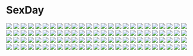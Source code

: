 # SexDay
![](https://konachan.com/image/ec7066eae0d2d444f3bbcab8ae085465/Konachan.com%20-%20261340%20ass%20ass_grab%20blush%20breasts%20green_hair%20long_hair%20nude%20onsen%20parutoneru%20pink_eyes%20pink_hair%20short_hair%20sky%20tears%20tree%20vocaloid%20voiceroid%20water%20wet.jpg)
![](https://konachan.com/image/55ff4b21f786caceaa61ef5abd6221f5/Konachan.com%20-%2057383%20fue%20kino_kyouka%20rococoworks%20volume7.jpg)
![](https://konachan.com/image/bcc4c8b08f63ea5a9a2dd2ceb6bdb91f/Konachan.com%20-%2016392%20eureka%20eureka_seven%20holland_novak%20renton_thurston%20talho_yuuki.jpg)
![](https://konachan.com/image/57cf9e592a449b24fa17f3a84b2b2c67/Konachan.com%20-%20278136%20armor%20black_hair%20boots%20cape%20corset%20dress%20eyepatch%20gloves%20green_eyes%20group%20long_hair%20male%20original%20red_eyes%20scythe%20skirt%20sword%20tie%20weapon%20white.jpg)
![](https://konachan.com/jpeg/95f2e520b08c3e48dfacb572579d6837/Konachan.com%20-%20181429%20abe_nana%20bikini%20breasts%20cleavage%20erect_nipples%20idolmaster%20swimsuit%20thighhighs%20third-party_edit%20underboob%20white%20yuki_usagi_%28mofurafu%29.jpg)
![](https://konachan.com/image/3446de0613b65549a5d30017ed7120d5/Konachan.com%20-%2076562%202girls%20ass%20bed%20black_hair%20blonde_hair%20blush%20breast_grab%20breasts%20brown_eyes%20hakurei_reimu%20hat%20nipples%20purple_eyes%20socks%20touhou%20yakumo_yukari%20yuri.jpg)
![](https://konachan.com/jpeg/9ecce57a874f9d6889620b411bf11c80/Konachan.com%20-%20149932%20beach%20chikotam%20game_cg%20koiiro_marriage%20marmalade%20morikawa_mihono%20water.jpg)
![](https://konachan.com/image/23d064d165960a47d697443227ea637e/Konachan.com%20-%2088851%20aragaki_ayase%20chinese_clothes%20couch%20gokou_ruri%20group%20kousaka_kirino%20lolita_fashion%20swordsouls%20tamura_manami.jpg)
![](https://konachan.com/image/4db3b8152c38b678b26edd62141557ee/Konachan.com%20-%20170905%20black_hair%20boots%20doll%20gothic%20goth-loli%20green_eyes%20lolita_fashion%20mask%20original%20puppet%20samidare_%28okayou%29%20short_hair.jpg)
![](https://konachan.com/image/bfbc85e35c9a478bf876d8a07eab0920/Konachan.com%20-%2047098%20ayano_naoto%20breasts%20galge.com%20garter_belt%20gloves%20logo%20nipples%20panties%20stockings%20thighhighs%20underwear.jpg)
![](https://konachan.com/jpeg/baf2d436a2f2282fca898a6359e25c4d/Konachan.com%20-%20254171%20aikatsu%21%20blonde_hair%20blush%20close%20flowers%20hoshimiya_ichigo%20long_hair%20red_eyes%20ribbons%20tagme_%28artist%29.jpg)
![](https://konachan.com/image/9dabdc720439cfb2b284abb28044f198/Konachan.com%20-%20225224%20all_male%20blonde_hair%20boots%20bubbles%20headphones%20kagerou_project%20konoha_%28kagerou_project%29%20male%20mask%20ponytail%20red_eyes%20squchan%20underwater%20water%20watermark.jpg)
![](https://konachan.com/image/e8bec57b1313a415289732ad8df3a2a3/Konachan.com%20-%2035233%20suzuhira_hiro%20wings.jpg)
![](https://konachan.com/jpeg/5086542ed963fc3302c33d53a99d7dc6/Konachan.com%20-%20263686%20ass%20black_hair%20bow_%28artist%29%20brown_eyes%20flowers%20long_hair%20original%20panties%20pantyhose%20sketch%20underwear%20undressing%20white.jpg)
![](https://konachan.com/image/b16a87c4ede1e1320f8360eb50bedecc/Konachan.com%20-%20282842%20fire%20fujiwara_no_mokou%20snozaki%20touhou%20watermark.jpg)
![](https://konachan.com/jpeg/1a10215908fe3810d5508a379e12761b/Konachan.com%20-%20166214%20blue_eyes%20bra%20brown_eyes%20brown_hair%20cropped%20fault%20long_hair%20panties%20saeki_ai%20short_hair%20skirt%20skirt_lift%20sport%20taka_tony%20tennis%20thighhighs%20underwear.jpg)
![](https://konachan.com/image/ec7ebe4e3c0cfd14ded3826dcbfc3dc6/Konachan.com%20-%20287494%20blush%20book%20bra%20breasts%20brown_hair%20cleavage%20food%20long_hair%20matokechi%20navel%20open_shirt%20original%20panties%20skirt%20underwear%20undressing%20yellow_eyes.jpg)
![](https://konachan.com/image/6367cf2548ab09fffeabd564a40306c6/Konachan.com%20-%208391%20itou_noiji%20peace%40pieces%20yamada_maririn.jpg)
![](https://konachan.com/image/f005613f5950441c3e984b265e9cb916/Konachan.com%20-%2070209%20boots%20brown_eyes%20brown_hair%20long_hair%20microphone%20miki_%28vocaloid%29%20stars%20thighhighs%20vocaloid%20wink%20zoom_layer.jpg)
![](https://konachan.com/image/6fadb70ef4732ba70d566b8ccf72f97f/Konachan.com%20-%20280863%20bicolored_eyes%20breasts%20brown_hair%20idolmaster%20navel%20nipples%20nude%20q_%28ed69%29%20sex%20short_hair%20takagaki_kaede%20tears%20uncensored%20wet.jpg)
![](https://konachan.com/jpeg/01b62130d28f6c19c2846e3931ba1aae/Konachan.com%20-%20287610%20bed%20breasts%20brown_eyes%20chobe_2%20cleavage%20dress%20guitar%20instrument%20original%20panties%20phone%20pink_hair%20short_hair%20underwear.jpg)
![](https://konachan.com/jpeg/cb501aaa4cff37ebaeb55e11ceab9195/Konachan.com%20-%20193002%20apron%20blonde_hair%20chuablesoft%20exe%20food%20game_cg%20nakaoka_chimachi%20purple_eyes%20zannen_na_oretachi_no_seishun_jijou..jpg)
![](https://konachan.com/jpeg/cc6c8fd87279dc46b94175d96bc7774b/Konachan.com%20-%20234845%20black_hair%20camera%20clouds%20cropped%20landscape%20long_hair%20original%20scenic%20shorts%20sky%20stars%20wenqing_yan_%28yuumei_art%29.jpg)
![](https://konachan.com/jpeg/11076f44bc08249ffbd77eb8bce69b4b/Konachan.com%20-%20279321%20aqua_eyes%20barefoot%20blonde_hair%20dharker_studios%20game_cg%20jasmin_%28negligee%29%20kopianget%20long_hair%20negligee_%28game%29%20swimsuit%20twintails%20wink.jpg)
![](https://konachan.com/jpeg/d94b309b58b4cb7fc6f9cb40a1691feb/Konachan.com%20-%20222361%20brown_hair%20green_eyes%20headband%20kra_%28yklazy%29%20leaves%20long_hair%20original%20ribbons.jpg)
![](https://konachan.com/image/7b4bbe5f3c4e2367602db111a9398645/Konachan.com%20-%2062316%20chibi%20mirai_%28artist%29%20mizuno_kaede%20nyamsas%20nyan_koi%21%20tama_%28nyan_koi%29.jpg)
![](https://konachan.com/image/48764506bb1bf00af2c29a7dbb3761ab/Konachan.com%20-%20273522%20apple%20food%20fruit%20male%20original%20school_uniform%20sunset%20wataboku.jpg)
![](https://konachan.com/image/0f34a0a040303cc0cd69686c1046509d/Konachan.com%20-%2010028%20gotoh_keiji%20swimsuit%20takamura_keiko%20uta-kata.jpg)
![](https://konachan.com/image/adabd674cf7d2f01e80b917258270779/Konachan.com%20-%20199846%20akl%20breasts%20choker%20dress%20long_hair%20original%20purple_eyes%20purple_hair.jpg)
![](https://konachan.com/image/1a7ad78ee490ac97f00b658fd2e838f2/Konachan.com%20-%20135190%20braids%20kagamine_rin%20rain%20school_uniform%20umbrella%20vocaloid%20water%20yayoi_%28egoistic_realism%29.jpg)
![](https://konachan.com/image/ae1c93580e9406d75be74735b38dc44f/Konachan.com%20-%20154103%20boots%20building%20dress%20feathers%20garter_belt%20kurione_%28zassou%29%20long_hair%20purple_hair%20red_eyes%20shinki%20stockings%20thighhighs%20touhou%20wings.jpg)
![](https://konachan.com/image/65ed24f30d4b2a16bec5c36a522bd00a/Konachan.com%20-%20304876%20aisuuwan%20akai_haato%20ass%20blonde_hair%20cameltoe%20dress%20green_eyes%20hololive%20long_hair%20panties%20school_uniform%20thighhighs%20underwear%20white%20wink.jpg)
![](https://konachan.com/jpeg/ee61a658bd24240849f48355077bda03/Konachan.com%20-%2081420%20bikini%20fate_testarossa%20mahou_shoujo_lyrical_nanoha%20mahou_shoujo_lyrical_nanoha_the_movie_1st%20swimsuit.jpg)
![](https://konachan.com/jpeg/e96a3781859100113878c63f0c9374db/Konachan.com%20-%20109422%202girls%20ameto_yuki%20blue_eyes%20dress%20japanese_clothes%20kara_no_kyoukai%20kokutou_azaka%20ryougi_shiki%20scan%20see_through%20water%20wet%20yukata.jpg)
![](https://konachan.com/jpeg/7d2272be725629462a3268038840672f/Konachan.com%20-%20116757%20armor%20blonde_hair%20blue_eyes%20blush%20breasts%20elcia_harvence%20game_cg%20koikishi_purely_kiss%20nipples%20yuuki_hagure.jpg)
![](https://konachan.com/image/f476775d8144d10a2c073371d9936e83/Konachan.com%20-%20279271%20armor%20blue_eyes%20elbow_gloves%20gloves%20headband%20long_hair%20original%20pixiv_fantasia%20swd3e2%20sword%20watermark%20weapon%20white_hair.jpg)
![](https://konachan.com/jpeg/45f40a0513962ecc49ba8582834c716a/Konachan.com%20-%2050970%20moetan%20pastel_ink%20pop%20scan%20tekuza_nao.jpg)
![](https://konachan.com/jpeg/0dcb20025a2f722914ac825cae028b39/Konachan.com%20-%20213168%20animal_ears%20blonde_hair%20breasts%20catgirl%20cleavage%20cosplay%20elbow_gloves%20gloves%20headband%20navel%20no_bra%20open_shirt%20shirt%20skirt%20tail%20thighhighs.jpg)
![](https://konachan.com/jpeg/06e2443c95c454b183ef2c9ec6da0bce/Konachan.com%20-%20198430%20anal%20blush%20breast_hold%20breasts%20censored%20dildo%20game_cg%20long_hair%20minori%20nipples%20no_bra%20nopan%20pussy%20pussy_juice%20thighhighs%20vibrator%20yuzuna_hiyo.jpg)
![](https://konachan.com/jpeg/7336fb10571d0d6b551ea6b2590b0e9c/Konachan.com%20-%20243060%202girls%20bicycle%20black_hair%20brown_hair%20dark%20dress%20hibike%21_euphonium%20kousaka_reina%20night%20oumae_kumiko%20purple_eyes%20sbel02%20short_hair%20shorts%20signed.jpg)
![](https://konachan.com/image/e542e7ed31327dfcce14f23b52329359/Konachan.com%20-%20295865%20animal%20animal_ears%20bikini%20black_hair%20blush%20breasts%20dark_skin%20horse%20karna%20long_hair%20male%20parody%20pink_hair%20purple_hair%20short_hair%20swimsuit%20water%20weapon.jpg)
![](https://konachan.com/jpeg/2548a85251342e36f1dd056f6adf1a7d/Konachan.com%20-%20263286%20aqua_hair%20blush%20hatsune_miku%20long_hair%20sakuragi_ren%20tattoo%20tie%20twintails%20vocaloid.jpg)
![](https://konachan.com/image/2790bd5073f0bec64801a7cca0d8f915/Konachan.com%20-%20140413%20akizuki_tsukasa%20aqua%20game_cg%20kiss%20night%20school_uniform%20sky%20sorahane%20tsukishiro_nanari.jpg)
![](https://konachan.com/image/9ec6edf0a1d5484f259471ccac9ae98a/Konachan.com%20-%20293945%20animal%20bird%20building%20car%20city%20grass%20original%20ruins%20scenic%20tokyogenso%20train%20water%20watermark.jpg)
![](https://konachan.com/jpeg/ba51572c9e449c086c9e486f022baf23/Konachan.com%20-%20162664%20bicolored_eyes%20black_hair%20date_a_live%20gun%20tokisaki_kurumi%20weapon.jpg)
![](https://konachan.com/image/00d4753cae174a04cef482e2fa7539b0/Konachan.com%20-%20280908%20brown_hair%20long_hair%20original%20pixiv_fantasia%20purple_eyes%20swd3e2%20watermark.jpg)
![](https://konachan.com/jpeg/9304c3d7f6b5f12ebd4ad4bf528e3b94/Konachan.com%20-%20292372%20apron%20elbow_gloves%20garter%20gloves%20gray_hair%20headdress%20maid%20original%20panties%20stockings%20thighhighs%20third-party_edit%20underwear%20upskirt%20white.jpg)
![](https://konachan.com/jpeg/3f512ffd3e8e9183a9e0226f6c292a16/Konachan.com%20-%20284423%20animal_ears%20ass%20blush%20catgirl%20kutata%20long_hair%20orange_hair%20original%20scan%20swimsuit%20tail%20thighhighs%20water%20wet%20yellow_eyes.jpg)
![](https://konachan.com/image/4808fc209233d6171e85303258a467a8/Konachan.com%20-%2020700%20arcueid_brunestud%20len%20melty_blood%20shingetsutan_tsukihime%20vampire.jpg)
![](https://konachan.com/image/7f67b8fc11b0ea5c467085587f11fa7a/Konachan.com%20-%20146519%20black_hair%20blush%20brown_hair%20crying%20flowers%20kirigaya_kazuto%20sword_art_online%20yuuki_asuna.jpg)
![](https://konachan.com/image/4d6652adbc7e331f3489419e5502ac74/Konachan.com%20-%20106559%20anthropomorphism%20axis_powers_hetalia%20belarus_%28hetalia%29%20kurenai_suzu%20male%20russia_%28hetalia%29.jpg)
![](https://konachan.com/image/41638f9a3f46e1c03f058a6c21b9dff9/Konachan.com%20-%20272912%20aliasing%20black_hair%20blush%20catgirl%20dress%20long_hair%20maid%20nekopara%20orange_eyes%20panties%20pussy%20sayori%20tail%20thighhighs%20uncensored%20underwear%20watermark.jpg)
![](https://konachan.com/image/f7fa5ed36c3ed53df386d9d94cf13b4c/Konachan.com%20-%20179229%20black_hair%20blue_eyes%20blue_hair%20book%20glasses%20laruha%20long_hair%20original%20school_uniform.jpg)
![](https://konachan.com/jpeg/ea515d68ead1625eb42ce685448b1a3e/Konachan.com%20-%2096456%20animal_ears%20bandage%20bondage%20breasts%20chain%20cleavage%20collar%20headband%20long_hair%20nipples%20original%20riv%20thighhighs%20water%20watermark%20white_hair%20yellow_eyes.jpg)
![](https://konachan.com/image/9d1f682511a9f2286650d2a4dca2348b/Konachan.com%20-%20284995%20aqua_eyes%20black_hair%20black_rock_shooter%20cropped%20gloves%20gradient%20kuroi_mato%20long_hair%20rain%20rogia%20sunglasses%20swimsuit%20twintails%20water%20wet%20wristwear.jpg)
![](https://konachan.com/image/1dcecca4b14720bec4c54b6df07994cb/Konachan.com%20-%2040609%20kumatanchi.jpg)
![](https://konachan.com/image/4f6998d3952bea32d372c2a67cca4ab8/Konachan.com%20-%20209639%20black_hair%20blush%20breasts%20cleavage%20hym9594%20leotard%20original%20pantyhose%20purple_eyes%20short_hair.jpg)
![](https://konachan.com/jpeg/3fd836b8e255268852f97d0c0c1ab303/Konachan.com%20-%20293449%20blonde_hair%20censored%20dark_skin%20game_cg%20hitomi_kiriko%20nishiki_marina%20nude%20orc_soft%20sakura_rui%20shikijou_kyoudan%20spread_legs%20sumeragi_kohaku.jpg)
![](https://konachan.com/image/9e4111f669bb1d653d640fa74070e5c6/Konachan.com%20-%20254365%20cursed_arm_hassan%20fate_grand_order%20fate_%28series%29%20group%20hassan_of_serenity%20hundred-faced_hassan%20king_hassan%20mashu_003.jpg)
![](https://konachan.com/image/0bcb47c8f6215bb7ec8e4458dce63648/Konachan.com%20-%20139049%20bikini%20black_hair%20breasts%20cleavage%20drink%20long_hair%20original%20pasdar%20pool%20swimsuit%20wink.jpg)
![](https://konachan.com/image/bf85f89726caa8c8d4453725059884af/Konachan.com%20-%20217620%20aqua_eyes%20aqua_hair%20dress%20hatsune_miku%20lf%20long_hair%20ribbons%20twintails%20vocaloid.jpg)
![](https://konachan.com/image/6081192e587d9dbdf4e735940d7a989c/Konachan.com%20-%2030816%20blue_hair%20choker%20dizzy%20guilty_gear%20long_hair%20necro_%28guilty_gear%29%20no_bra%20red_eyes%20skull%20thighhighs%20twintails%20underboob%20white%20wings.jpg)
![](https://konachan.com/jpeg/d9f21be5b08c56334def5d71cf3a0ef2/Konachan.com%20-%20285253%20astro%26girls%20braids%20breasts%20brown_eyes%20brown_hair%20cleavage%20gloves%20green_hair%20hat%20kim_eb%20logo%20long_hair%20pink_hair%20purple_eyes%20tagme_%28character%29%20wings.jpg)
![](https://konachan.com/jpeg/2679a97c94d1c271f248f9a76bfb0f74/Konachan.com%20-%20124445%20black_hair%20blue_eyes%20hat%20long_hair%20original%20police%20police_uniform%20red%20retorillo%20shackles%20signa%20signed%20sigonsoft%20skirt%20tie%20uniform.jpg)
![](https://konachan.com/jpeg/7fab92d91bafb05f42b1ce6249c2cd94/Konachan.com%20-%20277135%20ayase_eri%20barefoot%20bikini%20blonde_hair%20blue_eyes%20long_hair%20love_live%21_school_idol_project%20navel%20n.g.%20ponytail%20swimsuit.jpg)
![](https://konachan.com/jpeg/a483a42929952d9f96d0b93397ac3d1d/Konachan.com%20-%2062588%20kanokon.jpg)
![](https://konachan.com/jpeg/accd441fb4af9471cc7edba5f43b8fb8/Konachan.com%20-%20268870%20anthropomorphism%20blonde_hair%20blush%20breast_grab%20breasts%20condom%20cum%20gloves%20green_eyes%20lolicept%20long_hair%20nipples%20nude%20paizuri%20shirt_lift%20wet.jpg)
![](https://konachan.com/jpeg/a4570ae61c99b02a0c43140f580dfc30/Konachan.com%20-%20189977%20halloween%20hat%20hatsune_miku%20mivit%20vocaloid%20witch%20witch_hat.jpg)
![](https://konachan.com/image/e343b457845052a7c2f41f2a8bd0d908/Konachan.com%20-%2082008%20all_male%20hatsune_mikuo%20kagamine_len%20kaito%20male%20meito%20short_hair%20vocaloid.jpg)
![](https://konachan.com/image/4223586a6a9996b4bb0c69355e24189a/Konachan.com%20-%20141525%20animal%20dotaku%20fan%20fish%20flowers%20food%20original%20scenic%20shorts%20water.jpg)
![](https://konachan.com/image/ed9d705e3b09ad2d58aae92370e4a168/Konachan.com%20-%2031509%20ass%20cameltoe%20favorite%20game_cg%20gray_hair%20happy_margaret%21%20kokonoka%20panties%20rindou_saki%20skirt%20striped_panties%20underwear.jpg)
![](https://konachan.com/jpeg/f6dc5225c25de179b49a83f5506d7bb8/Konachan.com%20-%20241540%20ball%20blue_eyes%20bow%20bra%20breasts%20brown_hair%20headband%20kazuharu_kina%20necklace%20original%20panties%20school_uniform%20see_through%20shorts%20skirt%20underwear%20wet.jpg)
![](https://konachan.com/jpeg/1e6235a2315f47722a9e3eee67fc95d0/Konachan.com%20-%20196820%20aruto2498%20blonde_hair%20hat%20moriya_suwako%20skirt%20sky%20thighhighs%20touhou.jpg)
![](https://konachan.com/image/882d98dda8975b29afd5abbef759444c/Konachan.com%20-%20277290%202girls%20black_hair%20boots%20dark_skin%20dress%20loli%20long_hair%20musouzuki%20panties%20pink_hair%20ponytail%20red_eyes%20skirt_lift%20thighhighs%20underwear%20yellow_eyes.jpg)
![](https://konachan.com/image/77f7d4813c3a0cf5906d9a1ba777d5ae/Konachan.com%20-%20157520%20flowers%20green_eyes%20hatsune_miku%20kurobuta_gekkan%20vocaloid%20white_hair.jpg)
![](https://konachan.com/jpeg/5753fcd1e90515e5b5e235c9b6b3facd/Konachan.com%20-%20274848%20animal%20anthropomorphism%20bikini%20blue_eyes%20blush%20drink%20fish%20garter%20long_hair%20navel%20ponytail%20red_hair%20skirt%20swim_ring%20swimsuit%20water%20wristwear.jpg)
![](https://konachan.com/image/106c1a05dc8a74d793cbe6a147ae7d69/Konachan.com%20-%2091963%20all_male%20katekyou_hitman_reborn%20kozato_enma%20male%20sawada_tsunayoshi.jpg)
![](https://konachan.com/image/404e1e813f9483c07f4067b70de9b9f3/Konachan.com%20-%20129453%20buuta%20gumi%20vocaloid.jpg)
![](https://konachan.com/jpeg/c588cd5df453f15deb7da0d31417fc60/Konachan.com%20-%20186060%20barefoot%20bikini%20blue_hair%20building%20clouds%20dress%20food%20fruit%20group%20hat%20long_hair%20makuwauri%20navel%20ponytail%20popsicle%20swimsuit%20touhou%20water%20wink%20wristwear.jpg)
![](https://konachan.com/jpeg/acae4893223194c1ce1ba28e2c3820d1/Konachan.com%20-%20199985%20black_hair%20blush%20breasts%20cameltoe%20natsume_asato%20navel%20nipples%20no_bra%20open_shirt%20original%20panties%20shirt%20short_hair%20underwear%20white.jpg)
![](https://konachan.com/jpeg/cde34859536a29e2731c536cc6f97ae3/Konachan.com%20-%20167241%20animal%20asahi_%28ge_nyu%29%20bird%20blush%20book%20kagerou_project%20kozakura_mary%20long_hair%20pink_eyes%20red_eyes%20white_hair.jpg)
![](https://konachan.com/image/c069acff1a6ca67e8c6ba39bcad07460/Konachan.com%20-%20118187%20black_hair%20blue_eyes%20clover_point%20long_hair%20pantyhose%20school_uniform%20yuyi.jpg)
![](https://konachan.com/image/9865d10eb3c9a23d79541dfe5b6a7b4c/Konachan.com%20-%2073852%20all_male%20blonde_hair%20blue_eyes%20flowers%20hat%20jpeg_artifacts%20kagamine_len%20male%20petals%20short_hair%20vocaloid%20yamako.jpg)
![](https://konachan.com/image/4e7f01b16cd80acf8a7e313e5250af77/Konachan.com%20-%20160503%20original%20rain%20red_eyes%20twintails%20water%20weapon%20zis.jpg)
![](https://konachan.com/image/cb35b8528adb1824136b588ac04bd079/Konachan.com%20-%2061317%20blue_hair%20hong_%28white_spider%29%20nude%20red_eyes%20remilia_scarlet%20short_hair%20touhou%20vampire%20wings.jpg)
![](https://konachan.com/image/f0e9816f7635689dd85abb2faec57fed/Konachan.com%20-%2026699%20cecil_harvey%20final_fantasy%20final_fantasy_iv.jpg)
![](https://konachan.com/image/93ae2603e56cba005461e6d753820928/Konachan.com%20-%20283820%20brown_hair%20fate_grand_order%20fate_%28series%29%20headdress%20ishtar_%28fate_grand_order%29%20long_hair%20navel%20red_eyes%20twintails%20yohaku.jpg)
![](https://konachan.com/image/268904dce52ce98ad430ae847c236d6a/Konachan.com%20-%20112561%20blue_hair%20breasts%20cleavage%20ninja%20ragnarok_online%20tagme.jpg)
![](https://konachan.com/jpeg/5c20b91b60e90aadb5fbae09c6453e67/Konachan.com%20-%20261968%20blush%20breasts%20brown_eyes%20clouds%20game_cg%20long_hair%20navel%20nipples%20ponytail%20red_hair%20sayori%20sky%20tentacle_games%20tropical_liquor%20underboob.jpg)
![](https://konachan.com/image/d9c18ed77393bdfa547fa3d3663a2e3a/Konachan.com%20-%20113412%20barefoot%20bikini%20blue_eyes%20blue_hair%20sakuragi_hiroyuki%20sky%20swimsuit%20tagme%20twintails%20water%20wet.jpg)
![](https://konachan.com/jpeg/fe682d9ecccd78aacb7940271837d166/Konachan.com%20-%20303778%206u_%28eternal_land%29%20bikini%20maid%20saenai_heroine_no_sodatekata%20sawamura_spencer_eriri%20swimsuit%20third-party_edit%20white.jpg)
![](https://konachan.com/image/81ae530b243a6fa64238b3dbf97685d5/Konachan.com%20-%2044535%20cc%20code_geass.jpg)
![](https://konachan.com/jpeg/1cddfb4329cb9032b9ecd8ff949af3f8/Konachan.com%20-%20172715%202girls%20blue_eyes%20ensemble_%28company%29%20game_cg%20headband%20hug%20long_hair%20mutou_kurihito%20night%20pink_hair%20sakurazaki_hana%20yuuzenji_tsurumi.jpg)
![](https://konachan.com/image/874dd5ac57d7e71e7c7c4f532e79a492/Konachan.com%20-%20206052%20black_hair%20blue_eyes%20breasts%20choker%20cleavage%20f-ism%20headdress%20long_hair%20maid%20murakami_suigun%20original%20twintails.jpg)
![](https://konachan.com/image/e722dee3bfc4cbf812a7d606336aa890/Konachan.com%20-%2071805%20aqua_hair%20breasts%20cleavage%20drink%20earmuffs%20food%20group%20kaiko%20kaito%20male%20meiko%20meito%20navel%20pink_hair%20popsicle%20scarf%20shorts%20skirt%20tie%20vocaloid%20wink%20yamako.jpg)
![](https://konachan.com/image/1be6b1d89a8b64bc26aa9f23e9cf3d1d/Konachan.com%20-%2038311%20shakugan_no_shana%20shana.jpg)
![](https://konachan.com/image/bd97301d90a205952911f65d984a9b40/Konachan.com%20-%20283295%20ass%20bed%20blonde_hair%20blush%20breasts%20cameltoe%20cleavage%20fate_%28series%29%20ichio%20illyasviel_von_einzbern%20loli%20long_hair%20panties%20red_eyes%20signed%20underwear%20wink.jpg)
![](https://konachan.com/image/02eb68cd5a95a2ded87d69467a83678f/Konachan.com%20-%20289871%202girls%20animal%20blush%20brown_hair%20cat%20gray_hair%20green_eyes%20hug%20long_hair%20navel%20nipples%20no_bra%20open_shirt%20panties%20pantyhose%20signed%20twintails%20underwear.jpg)
![](https://konachan.com/jpeg/5c98ac76f0a9193c0d4000aef6ffe024/Konachan.com%20-%20269335%20anthropomorphism%20book%20brown_eyes%20brown_hair%20couch%20d-style_wed%20glasses%20kneehighs%20melonbooks%20school_uniform%20short_hair%20skirt%20twintails%20watermark.jpg)
![](https://konachan.com/image/2c8282f69806e4db71baea1c0d71f537/Konachan.com%20-%2014809%20misty_cornwell%20vandread.jpg)

